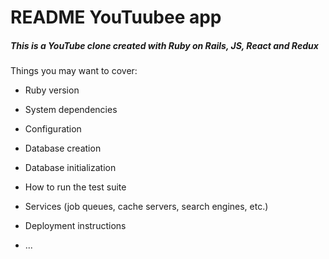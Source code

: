 # README YouTuubee app
  ##### This is a YouTube clone created with Ruby on Rails, JS, React and Redux











Things you may want to cover:

* Ruby version

* System dependencies

* Configuration

* Database creation

* Database initialization

* How to run the test suite

* Services (job queues, cache servers, search engines, etc.)

* Deployment instructions

* ...
